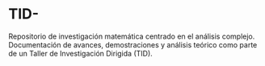 # TID-
Repositorio de investigación matemática centrado en el análisis complejo. Documentación de avances, demostraciones y análisis teórico como parte de un Taller de Investigación Dirigida (TID).
